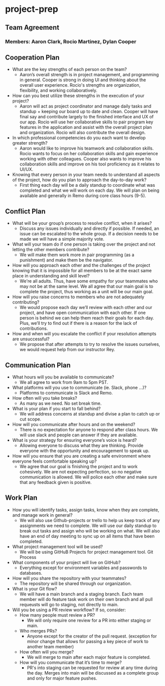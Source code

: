 # project-prep

## Team Agreement

### Members: Aaron Clark, Rocio Martinez, Dylan Cooper

## Cooperation Plan

* What are the key strengths of each person on the team?
   * Aaron’s overall strength is in project management, and programming in general. Cooper is strong in doing UI and thinking about the overall user experience.  Rocio's strengths are organization, flexibility, and working collaboratively.
* How can you best utilize these strengths in the execution of your project?
   * Aaron will act as project coordinator and manage daily tasks and standup + keeping our board up to date and clean.  Cooper will have final say and contribute largely to the finished interface and UX of our app. Rocio will use her collaborative skills to pair program key features in the application and assist with the overall project plan and organization.  Rocio will also contribute the overall design.
* In which professional competencies do you each want to develop greater strength?
   * Aaron would like to improve his teamwork and collaboration skills. Rocio wants to focus on her collaboration skills and gain experience working with other colleagues. Cooper also wants to improve his collaboration skills and improve on his tool proficiency as it relates to UI/UX.
* Knowing that every person in your team needs to understand all aspects of the project, how do you plan to approach the day-to-day work?
   * First thing each day will be a daily standup to coordinate what was completed and what we will work on each day. We will plan on being available and generally in Remo during core class hours (9-5).

## Conflict Plan
* What will be your group’s process to resolve conflict, when it arises? 
   * Discuss any issues individually and directly if possible. If needed, an issue can be escalated to the whole group.  If a decision needs to be made we will have a simple majority vote.
* What will your team do if one person is taking over the project and not letting the other members contribute?
   * We will make them work more in pair programming (as a punishment) and make them be the navigator.
* How will you approach each other and the challenges of the project knowing that it is impossible for all members to be at the exact same place in understanding and skill level?
   * We're all adults. Thus, have some empathy for your teammates who may not be at the same level. We all agree that our main goal is to complete the project, thus working as a unit will be our main goal.
* How will you raise concerns to members who are not adequately contributing?
   * We would propose each day we’ll review with each other and our project, and have open communication with each other. If one person is behind we can help them reach their goals for each day. Plus, we’ll try to find out if there is a reason for the lack of contributions.
* How and when will you escalate the conflict if your resolution attempts are unsuccessful?
   * We propose that after attempts to try to resolve the issues ourselves, we would request help from our instructor Rey.

## Communication Plan

* What hours will you be available to communicate?
   * We all agree to work from 9am to 5pm PST.
* What platforms will you use to communicate (ie. Slack, phone …)?
   * Platforms to communicate is Slack and Remo.
* How often will you take breaks?
   * As many as we need. No set break time.
* What is your plan if you start to fall behind?
   * We will address concerns at standup and divise a plan to catch up or cut scope.
* How will you communicate after hours and on the weekend?
   * There is no expectation for anyone to respond after class hours. We will use slack and people can answer if they are available.
* What is your strategy for ensuring everyone’s voice is heard?
   * Allowing everyone to discuss what they are thinking.  Provide everyone with the opportunity and encouragement to speak up.
* How will you ensure that you are creating a safe environment where everyone feels comfortable speaking up?
   * We agree that our goal is finishing the project and to work cohesively. We are not expecting perfection, so no negative communication is allowed. We will police each other and make sure that any feedback given is positive.

## Work Plan

* How you will identify tasks, assign tasks, know when they are complete, and manage work in general?
   * We will also use Github-projects or trello to help us keep track of any assignments we need to complete.  We will use our daily standup to break out tasks and assign who will be working on what.  We will also have an end of day meeting to sync up on all items that have been completed.
* What project management tool will be used?
   * We will be using GitHuB Projects for project management tool.
Git Process
* What components of your project will live on GitHub?
   * Everything except for environment variables and passwords to databases.
* How will you share the repository with your teammates?
   *  The repository will be shared through our organization.
* What is your Git flow?
   * We will have a main branch and a staging branch.  Each team member will do feature task work on their own branch and all pull requeusts will go to staging, not directly to main.
* Will you be using a PR review workflow? If so, consider:
   * How many people must review a PR?
      * We will only require one review for a PR into either staging or main.
   * Who merges PRs?
      * Anyone except for the creator of the pull request. (exception for minor change that allows for passing a key piece of work to another team member)
   * How often will you merge?
      * We will merge to main after each major feature is completed.
   * How will you communicate that it’s time to merge?
      * PR's into staging can be requested for review at any time during the day.  Merges into main will be discussed as a complete group and only for major feature pushes.